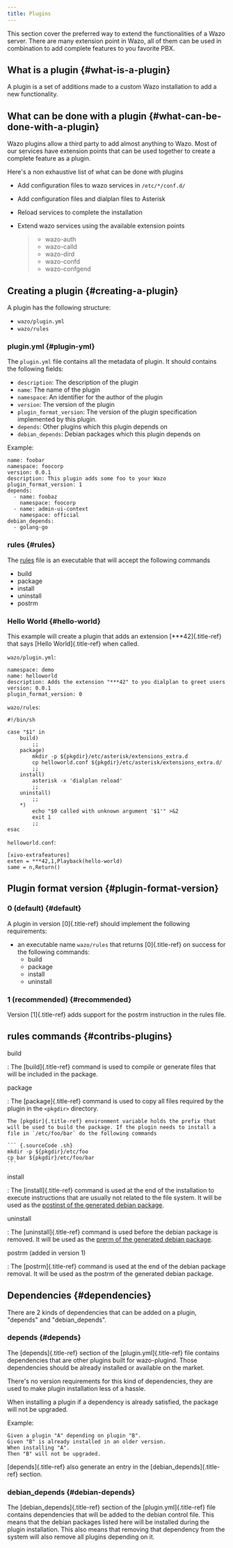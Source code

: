 ```yaml
---
title: Plugins
---
```


This section cover the preferred way to extend the functionalities of a Wazo server. There are many
extension point in Wazo, all of them can be used in combination to add complete features to you
favorite PBX.

## What is a plugin {#what-is-a-plugin}

A plugin is a set of additions made to a custom Wazo installation to add a new functionality.

## What can be done with a plugin {#what-can-be-done-with-a-plugin}

Wazo plugins allow a third party to add almost anything to Wazo. Most of our services have extension
points that can be used together to create a complete feature as a plugin.

Here\'s a non exhaustive list of what can be done with plugins

- Add configuration files to wazo services in `/etc/*/conf.d/`
- Add configuration files and dialplan files to Asterisk
- Reload services to complete the installation
- Extend wazo services using the available extension points

  > - wazo-auth
  > - wazo-calld
  > - wazo-dird
  > - wazo-confd
  > - wazo-confgend

## Creating a plugin {#creating-a-plugin}

A plugin has the following structure:

- `wazo/plugin.yml`
- `wazo/rules`

### plugin.yml {#plugin-yml}

The `plugin.yml` file contains all the metadata of plugin. It should contains the following fields:

- `description`: The description of the plugin
- `name`: The name of the plugin
- `namespace`: An identifier for the author of the plugin
- `version`: The version of the plugin
- `plugin_format_version`: The version of the plugin specification implemented by this plugin.
- `depends`: Other plugins which this plugin depends on
- `debian_depends`: Debian packages which this plugin depends on

Example:

```{.sourceCode .yaml}
name: foobar
namespace: foocorp
version: 0.0.1
description: This plugin adds some foo to your Wazo
plugin_format_version: 1
depends:
  - name: foobaz
    namespace: foocorp
  - name: admin-ui-context
    namespace: official
debian_depends:
  - golang-go
```

### rules {#rules}

The [rules](/uc-doc/contributors/plugins#contribs-plugins) file is an executable that will accept
the following commands

- build
- package
- install
- uninstall
- postrm

### Hello World {#hello-world}

This example will create a plugin that adds an extension [\*\*\*42]{.title-ref} that says [Hello
World]{.title-ref} when called.

`wazo/plugin.yml`:

```{.sourceCode .yaml}
namespace: demo
name: helloworld
description: Adds the extension "***42" to you dialplan to greet users
version: 0.0.1
plugin_format_version: 0
```

`wazo/rules`:

```{.sourceCode .sh}
#!/bin/sh

case "$1" in
    build)
        ;;
    package)
        mkdir -p ${pkgdir}/etc/asterisk/extensions_extra.d
        cp helloworld.conf ${pkgdir}/etc/asterisk/extensions_extra.d/
        ;;
    install)
        asterisk -x 'dialplan reload'
        ;;
    uninstall)
        ;;
    *)
        echo "$0 called with unknown argument '$1'" >&2
        exit 1
        ;;
esac
```

`helloworld.conf`:

```{.sourceCode .ini}
[xivo-extrafeatures]
exten = ***42,1,Playback(hello-world)
same = n,Return()
```

## Plugin format version {#plugin-format-version}

### 0 (default) {#default}

A plugin in version [0]{.title-ref} should implement the following requirements:

- an executable name `wazo/rules` that returns [0]{.title-ref} on success for the following
  commands:
  - build
  - package
  - install
  - uninstall

### 1 (recommended) {#recommended}

Version [1]{.title-ref} adds support for the postrm instruction in the rules file.

## rules commands {#contribs-plugins}

build

: The [build]{.title-ref} command is used to compile or generate files that will be included in the
package.

package

: The [package]{.title-ref} command is used to copy all files required by the plugin in the
`<pkgdir>` directory.

    The [pkgdir]{.title-ref} environment variable holds the prefix that
    will be used to build the package. If the plugin needs to install a
    file in `/etc/foo/bar` do the following commands

    ``` {.sourceCode .sh}
    mkdir -p ${pkgdir}/etc/foo
    cp bar ${pkgdir}/etc/foo/bar
    ```

install

: The [install]{.title-ref} command is used at the end of the installation to execute instructions
that are usually not related to the file system. It will be used as the
[postinst of the generated debian package](https://www.debian.org/doc/manuals/maint-guide/dother.en.html#maintscripts).

uninstall

: The [uninstall]{.title-ref} command is used before the debian package is removed. It will be used
as the
[prerm of the generated debian package](https://www.debian.org/doc/manuals/maint-guide/dother.en.html#maintscripts).

postrm (added in version 1)

: The [postrm]{.title-ref} command is used at the end of the debian package removal. It will be used
as the postrm of the generated debian package.

## Dependencies {#dependencies}

There are 2 kinds of dependencies that can be added on a plugin, \"depends\" and \"debian_depends\".

### depends {#depends}

The [depends]{.title-ref} section of the [plugin.yml]{.title-ref} file contains dependencies that
are other plugins built for wazo-plugind. Those dependencies should be already installed or
available on the market.

There\'s no version requirements for this kind of dependencies, they are used to make plugin
installation less of a hassle.

When installing a plugin if a dependency is already satisfied, the package will not be upgraded.

Example:

    Given a plugin "A" depending on plugin "B".
    Given "B" is already installed in an older version.
    When installing "A".
    Then "B" will not be upgraded.

[depends]{.title-ref} also generate an entry in the [debian\_depends]{.title-ref} section.

### debian_depends {#debian-depends}

The [debian\_depends]{.title-ref} section of the [plugin.yml]{.title-ref} file contains dependencies
that will be added to the debian control file. This means that the debian packages listed here will
be installed during the plugin installation. This also means that removing that dependency from the
system will also remove all plugins depending on it.
